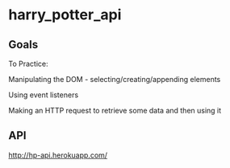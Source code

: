 # harry_potter_api

## Goals
To Practice:

Manipulating the DOM - selecting/creating/appending elements

Using event listeners

Making an HTTP request to retrieve some data and then using it

## API
http://hp-api.herokuapp.com/
